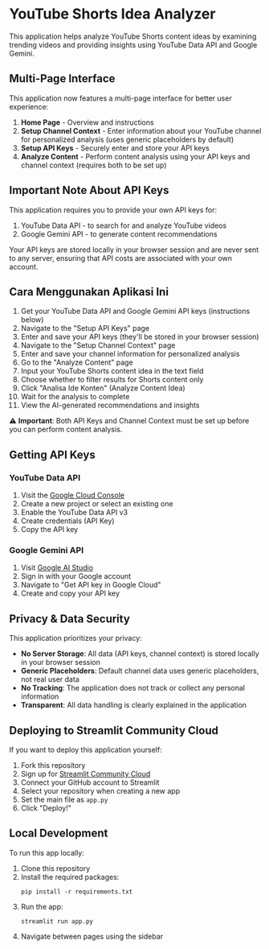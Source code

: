 # YouTube Shorts Idea Analyzer

This application helps analyze YouTube Shorts content ideas by examining trending videos and providing insights using YouTube Data API and Google Gemini.

## Multi-Page Interface

This application now features a multi-page interface for better user experience:

1. **Home Page** - Overview and instructions
2. **Setup Channel Context** - Enter information about your YouTube channel for personalized analysis (uses generic placeholders by default)
3. **Setup API Keys** - Securely enter and store your API keys
4. **Analyze Content** - Perform content analysis using your API keys and channel context (requires both to be set up)

## Important Note About API Keys

This application requires you to provide your own API keys for:
1. YouTube Data API - to search for and analyze YouTube videos
2. Google Gemini API - to generate content recommendations

Your API keys are stored locally in your browser session and are never sent to any server, ensuring that API costs are associated with your own account.

## Cara Menggunakan Aplikasi Ini

1. Get your YouTube Data API and Google Gemini API keys (instructions below)
2. Navigate to the "Setup API Keys" page
3. Enter and save your API keys (they'll be stored in your browser session)
4. Navigate to the "Setup Channel Context" page
5. Enter and save your channel information for personalized analysis
6. Go to the "Analyze Content" page
7. Input your YouTube Shorts content idea in the text field
8. Choose whether to filter results for Shorts content only
9. Click "Analisa Ide Konten" (Analyze Content Idea)
10. Wait for the analysis to complete
11. View the AI-generated recommendations and insights

⚠️ **Important**: Both API Keys and Channel Context must be set up before you can perform content analysis.

## Getting API Keys

### YouTube Data API
1. Visit the [Google Cloud Console](https://console.cloud.google.com/)
2. Create a new project or select an existing one
3. Enable the YouTube Data API v3
4. Create credentials (API Key)
5. Copy the API key

### Google Gemini API
1. Visit [Google AI Studio](https://aistudio.google.com/)
2. Sign in with your Google account
3. Navigate to "Get API key in Google Cloud"
4. Create and copy your API key

## Privacy & Data Security

This application prioritizes your privacy:

- **No Server Storage**: All data (API keys, channel context) is stored locally in your browser session
- **Generic Placeholders**: Default channel data uses generic placeholders, not real user data
- **No Tracking**: The application does not track or collect any personal information
- **Transparent**: All data handling is clearly explained in the application

## Deploying to Streamlit Community Cloud

If you want to deploy this application yourself:

1. Fork this repository
2. Sign up for [Streamlit Community Cloud](https://streamlit.io/cloud)
3. Connect your GitHub account to Streamlit
4. Select your repository when creating a new app
5. Set the main file as `app.py`
6. Click "Deploy!"

## Local Development

To run this app locally:

1. Clone this repository
2. Install the required packages:
   ```
   pip install -r requirements.txt
   ```
3. Run the app:
   ```
   streamlit run app.py
   ```
4. Navigate between pages using the sidebar